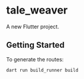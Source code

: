 # tale_weaver

A new Flutter project.

## Getting Started

To generate the routes:
```bash
dart run build_runner build
```